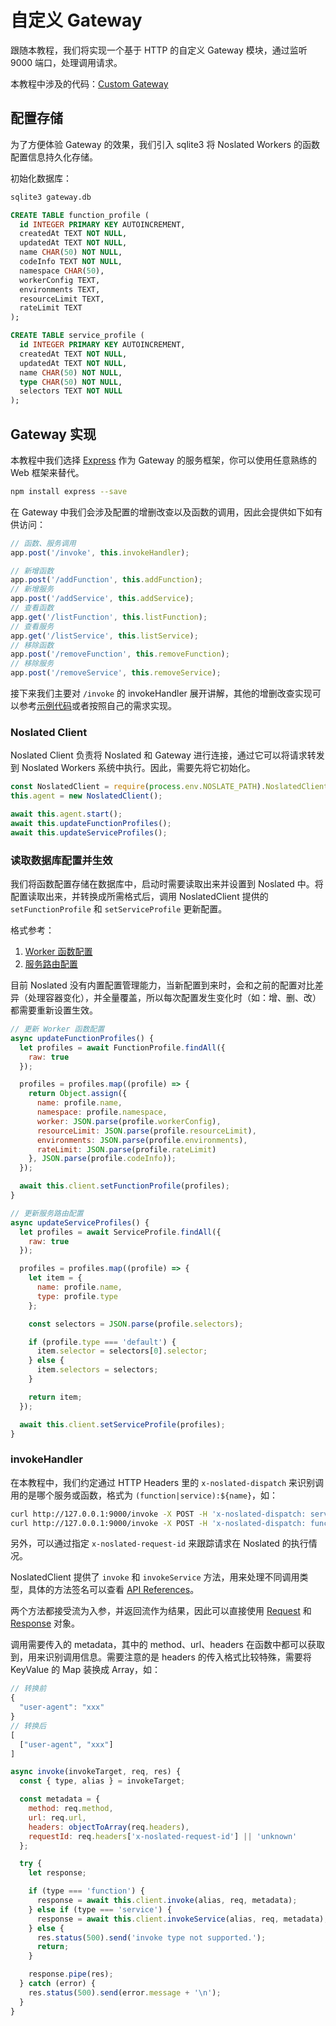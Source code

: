 # 自定义 Gateway

跟随本教程，我们将实现一个基于 HTTP 的自定义 Gateway 模块，通过监听 9000 端口，处理调用请求。

本教程中涉及的代码：[Custom Gateway](https://github.com/noslate-project/noslate/tree/main/examples/gateway)

## 配置存储
为了方便体验 Gateway 的效果，我们引入 sqlite3 将 Noslated Workers 的函数配置信息持久化存储。

初始化数据库：

```bash title="创建 gateway.db"
sqlite3 gateway.db
```

```sql title="创建 function_profile 及 service_profile 数据表"
CREATE TABLE function_profile (
  id INTEGER PRIMARY KEY AUTOINCREMENT,
  createdAt TEXT NOT NULL,
  updatedAt TEXT NOT NULL,
  name CHAR(50) NOT NULL,
  codeInfo TEXT NOT NULL,
  namespace CHAR(50),
  workerConfig TEXT,
  environments TEXT,
  resourceLimit TEXT,
  rateLimit TEXT
);

CREATE TABLE service_profile (
  id INTEGER PRIMARY KEY AUTOINCREMENT,
  createdAt TEXT NOT NULL,
  updatedAt TEXT NOT NULL,
  name CHAR(50) NOT NULL,
  type CHAR(50) NOT NULL,
  selectors TEXT NOT NULL
);
```

## Gateway 实现

本教程中我们选择 [Express](https://expressjs.com/) 作为 Gateway 的服务框架，你可以使用任意熟练的 Web 框架来替代。

```bash
npm install express --save
```

在 Gateway 中我们会涉及配置的增删改查以及函数的调用，因此会提供如下如有供访问：

```js title="Gateway 路由"
// 函数、服务调用
app.post('/invoke', this.invokeHandler);

// 新增函数
app.post('/addFunction', this.addFunction);
// 新增服务
app.post('/addService', this.addService);
// 查看函数
app.get('/listFunction', this.listFunction);
// 查看服务
app.get('/listService', this.listService);
// 移除函数
app.post('/removeFunction', this.removeFunction);
// 移除服务
app.post('/removeService', this.removeService);
```

接下来我们主要对 `/invoke` 的 invokeHandler 展开讲解，其他的增删改查实现可以参考[示例代码](https://github.com/noslate-project/noslate/tree/main/examples/gateway)或者按照自己的需求实现。

### Noslated Client
Noslated Client 负责将 Noslated 和 Gateway 进行连接，通过它可以将请求转发到 Noslated Workers 系统中执行。因此，需要先将它初始化。

```js title="初始化 Noslated Client"
const NoslatedClient = require(process.env.NOSLATE_PATH).NoslatedClient;
this.agent = new NoslatedClient();

await this.agent.start();
await this.updateFunctionProfiles();
await this.updateServiceProfiles();
```

### 读取数据库配置并生效
我们将函数配置存储在数据库中，启动时需要读取出来并设置到 Noslated 中。将配置读取出来，并转换成所需格式后，调用 NoslatedClient 提供的 `setFunctionProfile` 和 `setServiceProfile` 更新配置。

格式参考：
1. [Worker 函数配置](../references/function_profile.md)
2. [服务路由配置](../references/service_profile.md)

目前 Noslated 没有内置配置管理能力，当新配置到来时，会和之前的配置对比差异（处理容器变化），并全量覆盖，所以每次配置发生变化时（如：增、删、改）都需要重新设置生效。

```js title="更新配置"
// 更新 Worker 函数配置
async updateFunctionProfiles() {
  let profiles = await FunctionProfile.findAll({
    raw: true
  });

  profiles = profiles.map((profile) => {
    return Object.assign({
      name: profile.name,
      namespace: profile.namespace,
      worker: JSON.parse(profile.workerConfig),
      resourceLimit: JSON.parse(profile.resourceLimit),
      environments: JSON.parse(profile.environments),
      rateLimit: JSON.parse(profile.rateLimit)
    }, JSON.parse(profile.codeInfo));
  });

  await this.client.setFunctionProfile(profiles);
}

// 更新服务路由配置
async updateServiceProfiles() {
  let profiles = await ServiceProfile.findAll({
    raw: true
  });

  profiles = profiles.map((profile) => {
    let item = {
      name: profile.name,
      type: profile.type
    };

    const selectors = JSON.parse(profile.selectors);

    if (profile.type === 'default') {
      item.selector = selectors[0].selector;
    } else {
      item.selectors = selectors;
    }

    return item;
  });

  await this.client.setServiceProfile(profiles);
}
```

### invokeHandler
在本教程中，我们约定通过 HTTP Headers 里的 `x-noslated-dispatch` 来识别调用的是哪个服务或函数，格式为 `(function|service):${name}`，如：

```bash title="curl 调用示例"
curl http://127.0.0.1:9000/invoke -X POST -H 'x-noslated-dispatch: service:A' -H 'x-noslated-request-id: 123'
curl http://127.0.0.1:9000/invoke -X POST -H 'x-noslated-dispatch: function:B' -H 'x-noslated-request-id: 456'
```
另外，可以通过指定 `x-noslated-request-id` 来跟踪请求在 Noslated 的执行情况。

NoslatedClient 提供了 `invoke` 和 `invokeService` 方法，用来处理不同调用类型，具体的方法签名可以查看 [API References](../../api/sdk.md)。

两个方法都接受流为入参，并返回流作为结果，因此可以直接使用 [Request](https://expressjs.com/en/4x/api.html#req) 和 [Response](https://expressjs.com/en/4x/api.html#res) 对象。

调用需要传入的 metadata，其中的 method、url、headers 在函数中都可以获取到，用来识别调用信息。需要注意的是 headers 的传入格式比较特殊，需要将 KeyValue 的 Map 装换成 Array，如：

```js title="转换示例"
// 转换前
{
  "user-agent": "xxx"
}
// 转换后
[
  ["user-agent", "xxx"]
]
```

```js title="invokeHandler 示例"
async invoke(invokeTarget, req, res) {
  const { type, alias } = invokeTarget;

  const metadata = {
    method: req.method,
    url: req.url,
    headers: objectToArray(req.headers),
    requestId: req.headers['x-noslated-request-id'] || 'unknown'
  };

  try {
    let response;

    if (type === 'function') {
      response = await this.client.invoke(alias, req, metadata);
    } else if (type === 'service') {
      response = await this.client.invokeService(alias, req, metadata);
    } else {
      res.status(500).send('invoke type not supported.');
      return;
    }

    response.pipe(res);
  } catch (error) {
    res.status(500).send(error.message + '\n');
  }
}
```
